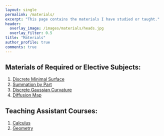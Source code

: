 ```yaml
---
layout: single
permalink: /materials/
excerpt: "This page contains the materials I have studied or taught."
header:
  overlay_image: /images/materials/heads.jpg
  overlay_filter: 0.5
title: "Materials"
author_profile: true
comments: true
---
```

## Materials of Required or Elective Subjects:

  1. [Discrete Minimal Surface](ntu/conform.html)<br>
  2. [Summation by Part](ntu/mathmodel.html)<br>
  3. [Discrete Gaussian Curvature](ntu/gausscurv.html)
  4. [Diffusion Map](ntu/diffu.html)

## Teaching Assistant Courses:

  1. [Calculus](ta/calculus.html)<br>
  2. [Geometry](ta/geometry.html)<br>